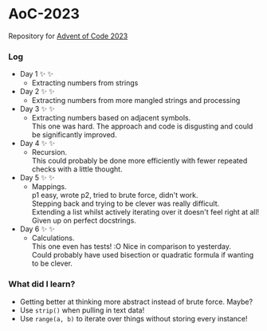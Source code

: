 # AoC-2023
Repository for [Advent of Code 2023](https://adventofcode.com/2023)

### Log

- Day 1 :sparkles: :sparkles:
  - Extracting numbers from strings
- Day 2 :sparkles: :sparkles:
  - Extracting numbers from more mangled strings and processing
- Day 3 :sparkles: :sparkles:
  - Extracting numbers based on adjacent symbols.  
    This one was hard. The approach and code is disgusting and could be significantly improved.
- Day 4 :sparkles: :sparkles:
  - Recursion.  
    This could probably be done more efficiently with fewer repeated checks with a little thought.
- Day 5 :sparkles: :sparkles:
  - Mappings.  
    p1 easy, wrote p2, tried to brute force, didn't work.  
    Stepping back and trying to be clever was really difficult.  
    Extending a list whilst actively iterating over it doesn't feel right at all!  
    Given up on perfect docstrings.
- Day 6 :sparkles: :sparkles:
  - Calculations.  
    This one even has tests! :O Nice in comparison to yesterday.  
    Could probably have used bisection or quadratic formula if wanting to be clever.

### What did I learn?

- Getting better at thinking more abstract instead of brute force. Maybe?
- Use `strip()` when pulling in text data!
- Use `range(a, b)` to iterate over things without storing every instance!
